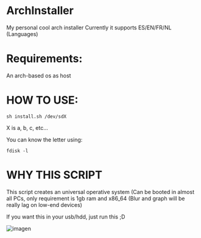 # ArchInstaller
My personal cool arch installer
Currently it supports ES/EN/FR/NL (Languages)

# Requirements:
An arch-based os as host


# HOW TO USE:

```
sh install.sh /dev/sdX
```
X is a, b, c, etc...

You can know the letter using:

```
fdisk -l
```

# WHY THIS SCRIPT
This script creates an universal operative system (Can be booted in almost all PCs, only requirement is 1gb ram and x86_64 (Blur and graph will be really lag on low-end devices)


If you want this in your usb/hdd, just run this ;D

![imagen](https://user-images.githubusercontent.com/67015742/172060125-ae1463eb-dadc-4039-a0c7-1577f62d1d54.png)
